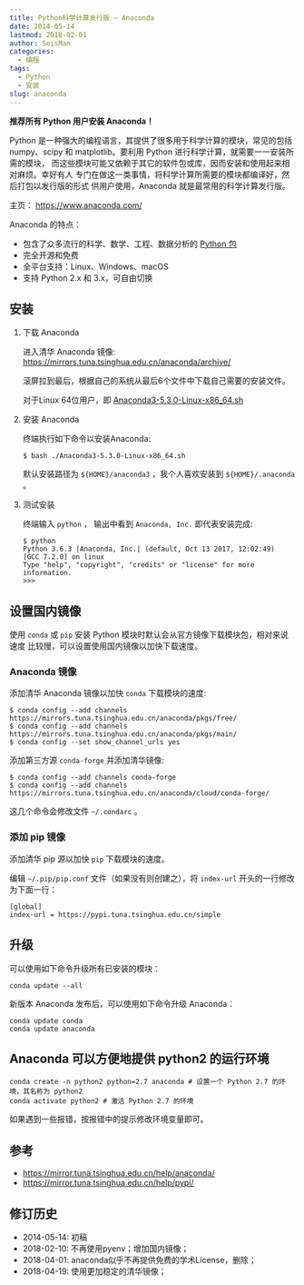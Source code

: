 ```yaml
---
title: Python科学计算发行版 — Anaconda
date: 2014-05-14
lastmod: 2018-02-01
author: SeisMan
categories:
  - 编程
tags:
  - Python
  - 安装
slug: anaconda
---
```


**推荐所有 Python 用户安装 Anaconda！**

Python 是一种强大的编程语言，其提供了很多用于科学计算的模块，常见的包括
numpy、scipy 和 matplotlib。要利用 Python 进行科学计算，就需要一一安装所需的模块，
而这些模块可能又依赖于其它的软件包或库，因而安装和使用起来相对麻烦。幸好有人
专门在做这一类事情，将科学计算所需要的模块都编译好，然后打包以发行版的形式
供用户使用，Anaconda 就是最常用的科学计算发行版。

主页： <https://www.anaconda.com/>

<!--more-->

Anaconda 的特点：

-   包含了众多流行的科学、数学、工程、数据分析的 [Python 包](https://docs.anaconda.com/anaconda/packages/pkg-docs/)
-   完全开源和免费
-   全平台支持：Linux、Windows、macOS
-   支持 Python 2.x 和 3.x，可自由切换

## 安装

1.  下载 Anaconda

    进入清华 Anaconda 镜像: https://mirrors.tuna.tsinghua.edu.cn/anaconda/archive/

    滚屏拉到最后，根据自己的系统从最后6个文件中下载自己需要的安装文件。

    对于Linux 64位用户，即
    [Anaconda3-5.3.0-Linux-x86_64.sh](https://mirrors.tuna.tsinghua.edu.cn/anaconda/archive/Anaconda3-5.3.0-Linux-x86_64.sh)

2.  安装 Anaconda

    终端执行如下命令以安装Anaconda:

        $ bash ./Anaconda3-5.3.0-Linux-x86_64.sh

    默认安装路径为 `${HOME}/anaconda3` ，我个人喜欢安装到 `${HOME}/.anaconda` 。

3.  测试安装

    终端输入 `python` ， 输出中看到 `Anaconda, Inc.` 即代表安装完成:

        $ python
        Python 3.6.3 |Anaconda, Inc.| (default, Oct 13 2017, 12:02:49)
        [GCC 7.2.0] on linux
        Type "help", "copyright", "credits" or "license" for more information.
        >>>

## 设置国内镜像

使用 `conda` 或 `pip` 安装 Python 模块时默认会从官方镜像下载模块包，相对来说速度
比较慢，可以设置使用国内镜像以加快下载速度。

### Anaconda 镜像

添加清华 Anaconda 镜像以加快 `conda` 下载模块的速度:

    $ conda config --add channels https://mirrors.tuna.tsinghua.edu.cn/anaconda/pkgs/free/
    $ conda config --add channels https://mirrors.tuna.tsinghua.edu.cn/anaconda/pkgs/main/
    $ conda config --set show_channel_urls yes

添加第三方源 `conda-forge` 并添加清华镜像:

    $ conda config --add channels conda-forge
    $ conda config --add channels https://mirrors.tuna.tsinghua.edu.cn/anaconda/cloud/conda-forge/

这几个命令会修改文件 `~/.condarc` 。

### 添加 pip 镜像

添加清华 pip 源以加快 `pip` 下载模块的速度。

编辑 `~/.pip/pip.conf` 文件（如果没有则创建之），将 `index-url` 开头的一行修改为下面一行：

    [global]
    index-url = https://pypi.tuna.tsinghua.edu.cn/simple

## 升级

可以使用如下命令升级所有已安装的模块：

    conda update --all

新版本 Anaconda 发布后，可以使用如下命令升级 Anaconda：

    conda update conda
    conda update anaconda

## Anaconda 可以方便地提供 python2 的运行环境

    conda create -n python2 python=2.7 anaconda # 设置一个 Python 2.7 的环境，其名称为 python2
    conda activate python2 # 激活 Python 2.7 的环境

如果遇到一些报错，按报错中的提示修改环境变量即可。

## 参考

- <https://mirror.tuna.tsinghua.edu.cn/help/anaconda/>
- <https://mirror.tuna.tsinghua.edu.cn/help/pypi/>

## 修订历史

- 2014-05-14: 初稿
- 2018-02-10: 不再使用pyenv；增加国内镜像；
- 2018-04-01: anaconda似乎不再提供免费的学术License，删除；
- 2018-04-19: 使用更加稳定的清华镜像；
